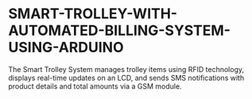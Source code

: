 # SMART-TROLLEY-WITH-AUTOMATED-BILLING-SYSTEM-USING-ARDUINO
The  Smart Trolley System manages trolley items using RFID technology, displays real-time updates on an LCD, and sends SMS notifications with product details and total amounts via a GSM module.
